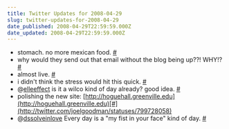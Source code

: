 ```yaml
---
title: Twitter Updates for 2008-04-29
slug: twitter-updates-for-2008-04-29
date_published: 2008-04-29T22:59:59.000Z
date_updated: 2008-04-29T22:59:59.000Z
---
```


- stomach. no more mexican food. [#](http://twitter.com/joelgoodman/statuses/799173317)
- why would they send out that email without the blog being up??! WHY!? [#](http://twitter.com/joelgoodman/statuses/799540473)
- almost live. [#](http://twitter.com/joelgoodman/statuses/799620628)
- i didn't think the stress would hit this quick. [#](http://twitter.com/joelgoodman/statuses/799648573)
- @[elleeffect](http://twitter.com/elleeffect) is it a wilco kind of day already? good idea. [#](http://twitter.com/joelgoodman/statuses/799648790)
- polishing the new site: [http://hoguehall.greenville.edu](http://hoguehall.greenville.edu)[#](http://twitter.com/joelgoodman/statuses/799728058)
- @[dssolveinlove](http://twitter.com/dssolveinlove) Every day is a "my fist in your face" kind of day. [#](http://twitter.com/joelgoodman/statuses/799755845)
